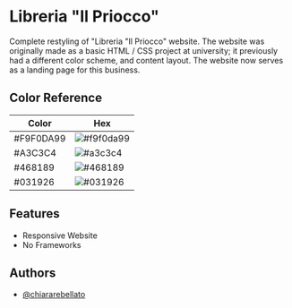 
# Libreria "Il Priocco"

Complete restyling of "Libreria "Il Priocco" website. 
The website was originally made as a basic HTML / CSS project at university; it previously had a different color scheme, and content layout. 
The website now serves as a landing page for this business.

## Color Reference

| Color             | Hex                                                                |
| ----------------- | ------------------------------------------------------------------ |
| #F9F0DA99 | ![#f9f0da99](https://via.placeholder.com/30/f9f0da99?text=+)|
| #A3C3C4 | ![#a3c3c4](https://via.placeholder.com/30/a3c3c4?text=+)|
| #468189 | ![#468189](https://via.placeholder.com/30/468189?text=+)|
| #031926 | ![#031926](https://via.placeholder.com/30/031926?text=+)|


## Features

- Responsive Website
- No Frameworks 


## Authors

- [@chiararebellato](https://chiararebellato.github.io)

